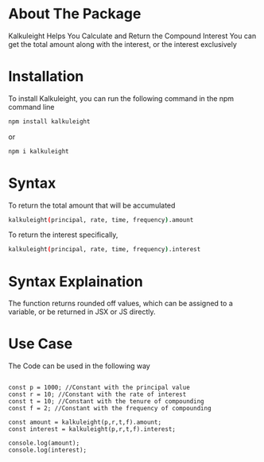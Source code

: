 # About The Package
Kalkuleight Helps You Calculate and Return the Compound Interest
You can get the total amount along with the interest, or the interest exclusively

# Installation

To install Kalkuleight, you can run the following command in the npm command line

```sh
npm install kalkuleight
```
or

```sh
npm i kalkuleight
```

# Syntax

To return the total amount that will be accumulated

```sh
kalkuleight(principal, rate, time, frequency).amount
```

To return the interest specifically,

```sh
kalkuleight(principal, rate, time, frequency).interest
```

# Syntax Explaination

The function returns rounded off values, which can be assigned to a variable, or be returned in JSX or JS directly.

# Use Case

The Code can be used in the following way

```

const p = 1000; //Constant with the principal value
const r = 10; //Constant with the rate of interest
const t = 10; //Constant with the tenure of compounding
const f = 2; //Constant with the frequency of compounding

const amount = kalkuleight(p,r,t,f).amount;
const interest = kalkuleight(p,r,t,f).interest;

console.log(amount);
console.log(interest);

```